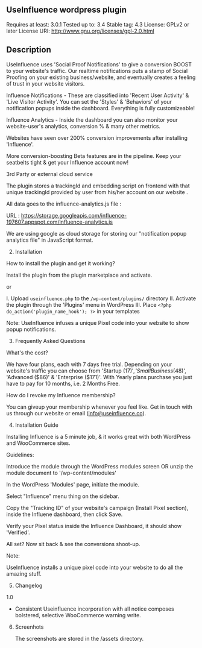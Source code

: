 ## UseInfluence wordpress plugin 

Requires at least: 3.0.1
Tested up to: 3.4
Stable tag: 4.3
License: GPLv2 or later
License URI: http://www.gnu.org/licenses/gpl-2.0.html



## Description

UseInfluence uses 'Social Proof Notifications' to give a conversion BOOST to your website's traffic. Our realtime notifications puts a stamp of Social Proofing on your existing business/website, and eventually creates a feeling of trust in your website visitors.

Influence Notifications - These are classified into 'Recent User Activity' & 'Live Visitor Activity'. You can set the 'Styles' & 'Behaviors' of your notification popups inside the dashboard. Everything is fully customizeable!

Influence Analytics - Inside the dashboard you can also monitor your website-user's analytics, conversion % & many other metrics.

Websites have seen over 200% conversion improvements after installing 'Influence'.

More conversion-boosting Beta features are in the pipeline. Keep your seatbelts tight & get your Influence account now!



3rd Party or external cloud service

The plugin stores a trackingId and embedding script on frontend with that unique trackingId provided by user from his/her account on our website .

All data goes to the influence-analytics.js file :

URL : https://storage.googleapis.com/influence-197607.appspot.com/influence-analytics.js

We are using google as cloud storage for storing our "notification popup analytics file" in JavaScript format.


2. Installation

How to install the plugin and get it working?

Install the plugin from the plugin marketplace and activate.

or

I. Upload `useinfluence.php` to the `/wp-content/plugins/` directory
II. Activate the plugin through the 'Plugins' menu in WordPress
III. Place `<?php do_action('plugin_name_hook'); ?>` in your templates

Note:
UseInfluence infuses a unique Pixel code into your website to show popup notifications.

3. Frequently Asked Questions

What's the cost?

We have four plans, each with 7 days free trial. Depending on your website's traffic you can choose from 'Startup ($17)', 'Small Business ($48)', 'Advanced ($86)' & 'Enterprise ($171)'.
With Yearly plans purchase you just have to pay for 10 months, i.e. 2 Months Free.


 How do I revoke my Influence membership?

You can giveup your membership whenever you feel like. Get in touch with us through our website or email (info@useinfluence.co).


4. Installation Guide

Installing Influence is a 5 minute job, & it works great with both WordPress and WooCommerce sites.


Guidelines:

Introduce the module through the WordPress modules screen OR unzip the module document to '/wp-content/modules'

In the WordPress 'Modules' page, initiate the module.

Select "Influence" menu thing on the sidebar.

Copy the "Tracking ID" of your website's campaign (Install Pixel section), inside the Influene dashboard, then click Save.

Verify your Pixel status inside the Influence Dashboard, it should show 'Verified'.

All set? Now sit back & see the conversions shoot-up.

Note:

UseInfluence installs a unique pixel code into your website to do all the amazing stuff.

5. Changelog

 1.0
* Consistent Useinfluence incorporation with all notice composes bolstered, selective WooCommerce warning write.

6. Screenhots

    The screenshots are stored in the /assets directory.
